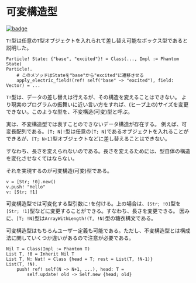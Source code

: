 # 可変構造型

[![badge](https://img.shields.io/endpoint.svg?url=https%3A%2F%2Fgezf7g7pd5.execute-api.ap-northeast-1.amazonaws.com%2Fdefault%2Fsource_up_to_date%3Fowner%3Derg-lang%26repos%3Derg%26ref%3Dmain%26path%3Ddoc/EN/syntax/type/advanced/mut_struct.md%26commit_hash%3Deccd113c1512076c367fb87ea73406f91ff83ba7)](https://gezf7g7pd5.execute-api.ap-northeast-1.amazonaws.com/default/source_up_to_date?owner=erg-lang&repos=erg&ref=main&path=doc/EN/syntax/type/advanced/mut_struct.md&commit_hash=eccd113c1512076c367fb87ea73406f91ff83ba7)

`T!`型は任意の`T`型オブジェクトを入れられて差し替え可能なボックス型であると説明した。

```erg
Particle! State: {"base", "excited"}! = Class(..., Impl := Phantom State)
Particle!.
    # このメソッドはStateを"base"から"excited"に遷移させる
    apply_electric_field!(ref! self("base" ~> "excited"), field: Vector) = ...
```

`T!`型は、データの差し替えは行えるが、その構造を変えることはできない。
より現実のプログラムの振舞いに近い言い方をすれば、(ヒープ上の)サイズを変更できない。このような型を、不変構造(可変)型と呼ぶ。

実は、不変構造型では表すことのできないデータ構造が存在する。
例えば、可変長配列である。`[T; N]!`型は任意の`[T; N]`であるオブジェクトを入れることができるが、`[T; N+1]`型オブジェクトなどに差し替えることはできない。

すなわち、長さを変えられないのである。長さを変えるためには、型自体の構造を変化させなくてはならない。

それを実現するのが可変構造(可変)型である。

```erg
v = [Str; !0].new()
v.push! "Hello"
v: [Str; !1]
```

可変構造型では可変化する型引数に`!`を付ける。上の場合は、`[Str; !0]`型を`[Str; !1]`型などに変更することができる。すなわち、長さを変更できる。
因みに、`[T; !N]`型は`ArrayWithLength!(T, !N)`型の糖衣構文である。

可変構造型はもちろんユーザー定義も可能である。ただし、不変構造型とは構成法に関していくつか違いがあるので注意が必要である。

```erg
Nil T = Class(Impl := Phantom T)
List T, !0 = Inherit Nil T
List T, N: Nat! = Class {head = T; rest = List(T, !N-1)}
List(T, !N).
    push! ref! self(N ~> N+1, ...), head: T =
        self.update! old -> Self.new {head; old}
```
